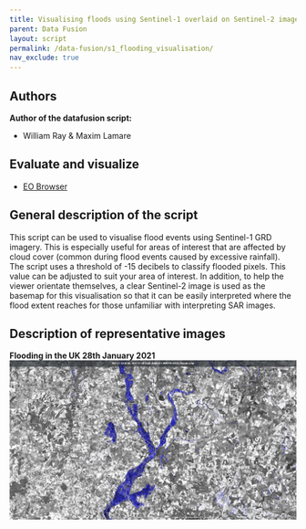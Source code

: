 ```yaml
---
title: Visualising floods using Sentinel-1 overlaid on Sentinel-2 imagery
parent: Data Fusion
layout: script
permalink: /data-fusion/s1_flooding_visualisation/
nav_exclude: true
---
```



## Authors

**Author of the datafusion script:**
- William Ray & Maxim Lamare
  
## Evaluate and visualize  
 - [EO Browser](https://sentinelshare.page.link/i2yk)
  
## General description of the script  
  
This script can be used to visualise flood events using Sentinel-1 GRD imagery. This is especially useful for areas of interest that are affected by cloud cover (common during flood events caused by excessive rainfall). The script uses a threshold of -15 decibels to classify flooded pixels. This value can be adjusted to suit your area of interest. In addition, to help the viewer orientate themselves, a clear Sentinel-2 image is used as the basemap for this visualisation so that it can be easily interpreted where the flood extent reaches for those unfamiliar with interpreting SAR images. 

## Description of representative images  
  
**Flooding in the UK 28th January 2021**
![flooding](fig/fig1.jpg) 
